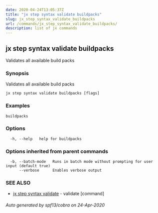```yaml
---
date: 2020-04-24T13:05:37Z
title: "jx step syntax validate buildpacks"
slug: jx_step_syntax_validate_buildpacks
url: /commands/jx_step_syntax_validate_buildpacks/
description: list of jx commands
---
```

## jx step syntax validate buildpacks

Validates all available build packs

### Synopsis

Validates all available build packs

```
jx step syntax validate buildpacks [flags]
```

### Examples

```
buildpacks
```

### Options

```
  -h, --help   help for buildpacks
```

### Options inherited from parent commands

```
  -b, --batch-mode   Runs in batch mode without prompting for user input (default true)
      --verbose      Enables verbose output
```

### SEE ALSO

* [jx step syntax validate](/commands/jx_step_syntax_validate/)	 - validate [command]

###### Auto generated by spf13/cobra on 24-Apr-2020
